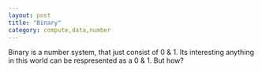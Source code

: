 ```yaml
---
layout: post
title: "Binary"
category: compute,data,number
---
```


Binary is a number system, that just consist of 0 & 1. Its interesting anything in this world can be respresented as a 0 & 1. But how?

